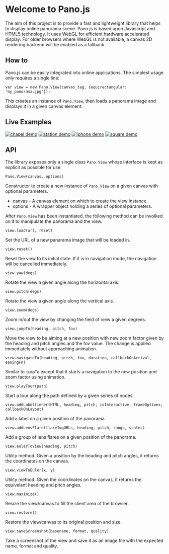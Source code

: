 Welcome to Pano.js
==================

The aim of this project is to provide a fast and lightweight library that helps to display online panorama scene. Pano.js is based upon Javascript and HTML5 technology. It uses WebGL for efficient hardware accelerated display. For older browsers where WebGL is not available, a canvas 2D rendering backend will be enabled as a fallback.

How to
------

Pano.js can be easily integrated into online applications. The simplest usage only requires a single line:

    var view = new Pano.View(canvas_tag, {equirectangular: 'my_panorama.jpg'});

This creates an instance of `Pano.View`, then loads a panorama image and displays it in a given canvas element.

Live Examples
-------------

[![chapel demo](https://raw.github.com/humu2009/Pano.js/master/screenshots/chapel.jpg)](http://humu2009.github.io/Pano.js/examples/basic.html)
[![station demo](https://raw.github.com/humu2009/Pano.js/master/screenshots/station.jpg)](http://humu2009.github.io/Pano.js/examples/software_rendering.html)
[![iphone demo](https://raw.github.com/humu2009/Pano.js/master/screenshots/iphone.jpg)](http://humu2009.github.io/Pano.js/examples/css3d.html)
[![square demo](https://raw.github.com/humu2009/Pano.js/master/screenshots/square.jpg)](http://humu2009.github.io/Pano.js/examples/labeling.html)

API
---

The library exposes only a single class `Pano.View` whose interface is kept as explicit as possible for use.

    Pano.View(canvas, options)

Constructor to create a new instance of `Pano.View` on a given canvas with optional parameters.
* canvas - A canvas element on which to create the view instance.
* options - A wrapper object holding a series of optional parameters.

After `Pano.View` has been instantiated, the following method can be involked on it to manipulate the panorama and the view.

    view.load(url, reset)

Set the URL of a new panarama image that will be loaded in.

    view.reset()

Reset the view to its initial state. If it is in navigation mode, the navigation will be cancelled immediately.

    view.yaw(degs)

Rotate the view a given angle along the horizontal axis.

    view.pitch(degs)

Rotate the view a given angle along the vertical axis.

    view.zoom(degs)

Zoom in/out the view by changing the field of view a given degrees.

    view.jumpTo(heading, pitch, fov)

Move the view to be aiming at a new position with new zoom factor given by the heading and pitch angles and the fov value. The change is applied immediately without approaching animation.

    view.navigateTo(heading, pitch, fov, duration, callbackOnArrival, easingFn)

Similar to `jumpTo` except that it starts a navigation to the new position and zoom factor using animation.

    view.playTour(path)

Start a tour along the path defined by a given series of nodes.

    view.addLabel(innertHTML, heading, pitch, isInteractive, frameOptions, callbackOnLayout)

Add a label on a given position of the panorama.

    view.addLensFlare(flareImgURLs, heading, pitch, range, scales)

Add a group of lens flares on a given position of the panorama.

    view.eulerToView(heading, pitch)

Utility method. Given a position by the heading and pitch angles, it returns the coordinates on the canvas.

    view.viewToEuler(x, y)

Utility method. Given the coordinates on the canvas, it returns the equivelant heading and pitch angles.

    view.maximize()

Resize the view/canvas to fill the client area of the browser.

    view.restore()

Restore the view/canvas to its original position and size.

    view.saveScreenshot(basename, format, quality)

Take a screenshot of the view and save it as an image file with the expected name, format and quality.
